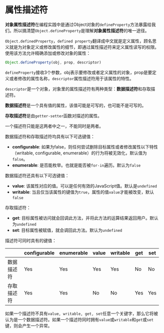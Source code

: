 # 属性描述符

**对象属性描述符**在编程实践中是通过Object对象的`defineProperty`方法暴露给我们。所以搞清楚`Object.defineProperty`是理解**对象属性描述符**的唯一途径。

`Object.definedProperty`，`defined property`翻译成中文就是定义属性，顾名思义就是为对象定义或修改属性的细节，即通过属性描述符来定义属性读写的权限。使用该方法允许精确添加或修改对象的属性：

```ts
Object.defineProperty(obj, prop, descriptor)
```

`defineProperty`接收3个参数，obj表示要修改或者定义属性的对象，prop是要定义或者修改的属性名称，`descriptor`属性描述符用于该属性的特性。

`descriptor`是一个对象，对象里的属性描述符有两种类型：**数据描述符**和存取描述符。

**数据描述符**是一个具有值的属性，该值可能是可写的，也可能不是可写的。

**存取描述符**是由`getter-setter`函数对描述的属性。

一个描述符只能是这两者中之一，不能同时是两者。

数据描述符和存取描述符均具有以下可选键值：
- **configurable**: 如果为false，则任何尝试删除目标属性或者修改属性以下特性（writable, configurable, enumerable）的行为将被无效化，默认值为 `false`。
- **enumerable**: 是否能枚举。也就是能否被`for-in`遍历。默认为`false`

数据描述符还具有以下可选键值：
- **value**: 该属性对应的值。可以是任何有效的JavaScript值。默认是`undefined`
- **writable**: 当且仅当该属性的键值为`true`，属性的值`value`才能被改变，默认 `false`


存取描述符：
- **get**: 目标属性被访问就会回调此方法，并将此方法的运算结果返回用户。默认为`undefined`
- **set**: 目标属性被赋值，就会调回此方法。默认为`undefined`

描述符可同时具有的键值：

||configurable|enumerable|value|writable|get|set|
|-|-|-|-|-|-|-|
|数据描述符|Yes|Yes|Yes|Yes|No|No|
|存取描述符|Yes|Yes|No|No|Yes|Yes|

如果一个描述符不具有`value, writable, get, set`任意一个关键字，那么它将被认为是一个数据描述符。如果一个描述符同时拥有`value`或`writable`和`get`或`set`键，则会产生一个异常。